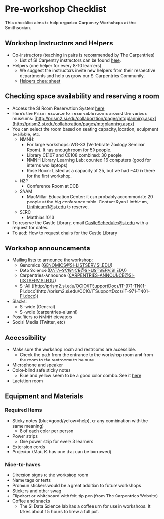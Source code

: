 # Pre-workshop Checklist

This checklist aims to help organize Carpentry Workshops at the Smithsonian. 

## Workshop Instructors and Helpers

* Co-instructors (teaching in pairs is recommended by The Carpentries)
	* List of SI Carpentry instructors can be found [here](https://datascience.si.edu/carpentries#instructors).
* Helpers (one helper for every 8-10 learners)
	* We suggest the instructors invite new helpers from their respective departments and help us grow our SI Carpentries Community.
	* [Helpers cheat sheet](https://github.com/mtntsuchiya/instructor-training/blob/gh-pages/files/handouts/helpers.pdf)

## Checking space availability and reserving a room

* Access the SI Room Reservation System [here](https://fc.si.edu/)
* Here’s the Prism resource for reservable rooms around the various museums: [http://prism2.si.edu/collaboration/pages/mtgplanning.aspx](http://prism2.si.edu/collaboration/pages/mtgplanning.aspx)
* You can select the room based on seating capacity, location, equipment available, etc.
	* NMNH: 
		* For large workshops: WG-33 (Vertebrate Zoology Seminar Room). It has enough room for 50 people.
		* Library CE107 and CE108 combined: 30 people
		* NMNH Library Learning Lab: counted 16 computers (good for interns w/o laptops)
		* Rose Room: Listed as a capacity of 25, but we had ~40 in there for the first workshop.
	* NZP
		* Conference Room at DCB
	* SAAM
		* MacMillan Education Center: it can probably accommodate 20 people at the big conference table. Contact Ryan Linthicum, [LinthicumR@si.edu](mailto:LinthicumR@si.edu) to reserve.
	* SERC
		* Matthias 1013
* To reserve the Castle Library, email [CastleScheduler@si.edu](mailto:CastleScheduler@si.edu) with a request for dates.
* To add: How to request chairs for the Castle Library

## Workshop announcements

* Mailing lists to announce the workshop:
	* Genomics ([GENOMICS@SI-LISTSERV.SI.EDU](mailto:GENOMICS@SI-LISTSERV.SI.EDU))
	* Data Science ([DATA-SCIENCE@SI-LISTSERV.SI.EDU](mailto:DATA-SCIENCE@SI-LISTSERV.SI.EDU))
	* Carpentries-Announce ([CARPENTRIES-ANNOUNCE@SI-LISTSERV.SI.EDU](mailto:CARPENTRIES-ANNOUNCE@SI-LISTSERV.SI.EDU))
	* SI-All ([http://prism2.si.edu/OCIO/ITSupportDocs/IT-971-TN01-F1.docx](http://prism2.si.edu/OCIO/ITSupportDocs/IT-971-TN01-F1.docx))
* Slacks:
	* SI-wide (General)
	* SI-wdie (carpentries-alumni)
* Post fliers to NMNH elevators
* Social Media (Twitter, etc) 

## Accessibility

* Make sure the workshop room and restrooms are accessible. 
	* Check the path from the entrance to the workshop room and from the room to the restrooms to be sure.
* Microphone and speaker
* Color-blind safe sticky notes 
	* Blue and yellow seem to be a good color combo. See it [here](http://www.colourblindawareness.org/colour-blindness/)
* Lactation room

## Equipment and Materials

### Required Items

* Sticky notes (blue=good/yellow=help), or any combination with the same meaning)
	* 8 of each color per person
* Power strips
	* One power strip for every 3 learners 
* Extension cords
* Projector (Matt K. has one that can be borrowed)

### Nice-to-haves

* Direction signs to the workshop room
* Name tags or tents
* Pronoun stickers would be a great addition to future workshops
* Stickers and other swag
* Flipchart or whiteboard with felt-tip pen (from The Carpentries Website)
* Coffee and snacks
  * The SI Data Science lab has a coffee urn for use in workshops. It takes about 1.5 hours to brew a full pot.
